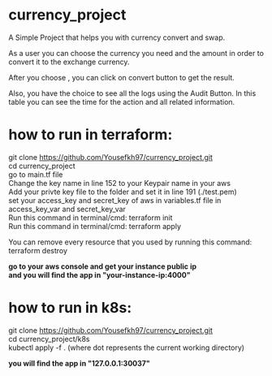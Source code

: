 # currency_project
 
A Simple Project that helps you with currency convert and swap. 


As a user you can choose the currency you need and the amount in order to convert it to the exchange currency.

After you choose , you can click on convert button to get the result. 

Also, you have the choice to see all the logs using the Audit Button. In this table you can see the time for the action and all related information.
 

# how to run in terraform:  
git clone https://github.com/Yousefkh97/currency_project.git  
cd currency_project  
go to main.tf file  
Change the key name in line 152 to your Keypair name in your aws  
Add your privte key file to the folder and set it in line 191 (./test.pem)  
set your access_key and secret_key of aws in variables.tf file in access_key_var and secret_key_var  
Run this command in terminal/cmd: terraform init  
Run this command in terminal/cmd: terraform apply

You can remove every resource that you used by running this command:  
terraform destroy
  
**go to your aws console and get your instance public ip**  
**and you will find the app in "your-instance-ip:4000"**  

# how to run in k8s:  
git clone https://github.com/Yousefkh97/currency_project.git  
cd currency_project/k8s  
kubectl apply -f . (where dot represents the current working directory) 

**you will find the app in "127.0.0.1:30037"**

